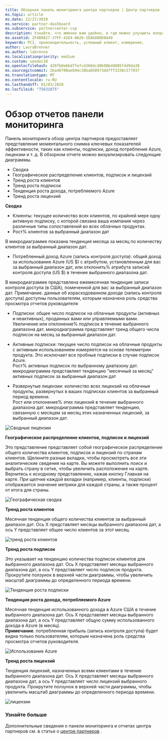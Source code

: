 ```yaml
---
title: Обзорная панель мониторинга центра партнеров | Центр партнеров
ms.topic: article
ms.date: 12/27/2019
ms.service: partner-dashboard
ms.subservice: partnercenter-csp
description: Узнайте, что именно вам удобно, и где можно улучшить вопросы продаж и развертывания и разработки клиентов.
ms.assetid: 2F4B9A27-37FF-41E4-8A26-5EAE88DD8A49
keywords: PCI, производительность, успешный клиент, измерения,
author: LauraBrenner
ms.author: labrenne
ms.localizationpriority: medium
ms.custom: seodec18
ms.openlocfilehash: 420fb8e6bd7fefcd360dcd0b98bd4885f4d9da38
ms.sourcegitcommit: 2ba40700aeb94c38ba850973dd7ff3330c577937
ms.translationtype: MT
ms.contentlocale: ru-RU
ms.lasthandoff: 01/03/2020
ms.locfileid: "75631875"
---
```

# <a name="overview-dashboard-reports"></a>Обзор отчетов панели мониторинга 
 
Панель мониторинга обзор центра партнеров предоставляет представление моментального снимка ключевых показателей эффективности, таких как клиенты, подписки, доход потребления Azure, лицензии и т. д. В обзорном отчете можно визуализировать следующие диаграммы. 

- Сводка  
- Географическое распределение клиентов, подписок и лицензий  
- Тренд роста клиентов 
- Тренд роста подписок 
- Тенденция роста дохода, потребляемого Azure 
- Тренд роста лицензий 

**Сводка**

- Клиенты: текущее количество всех клиентов, по крайней мере одну активную подписку, с которой связана ваша компания через различные типы сопоставлений во всех облачных продуктах. 
- Рост% клиентов за выбранный диапазон дат 

В микродиаграмме показана тенденция месяца за месяц по количеству клиентов за выбранный диапазон дат. 

 
- Потребленный доход Azure (запись контроля доступа): общий доход за использование Azure (US $) с атрибутом, установленным для вас за выбранный диапазон дат, или отклонить% атрибута записей контроля доступа (US $) в течение выбранного диапазона дат.

В микродиаграмме представлена ежемесячная тенденция записи контроля доступа (в США), помеченной для вас за выбранный диапазон дат. Примечание. данные об израсходованном доходе (запись контроля доступа) доступны пользователям, которым назначена роль средства просмотра отчетов руководителя 
 
- Подписки: общее число подписок на облачные продукты (активных и неактивных), проданных вами или управляемыми вами.  
Увеличение или отклонение% подписок в течение выбранного диапазона дат. микродиаграмма представляет тренд общего числа подписок на месяц за выбранный диапазон дат. 
 
- Активные подписки: текущее число подписок на облачные продукты с активным использованием измеряется на основе телеметрии продукта. Это исключает все пробные подписки в случае подписок Azure.  
Рост% активных подписок по выбранному диапазону дат. микродиаграмма представляет тенденцию "месячный за месяц" активных подписок за выбранный диапазон дат 
 
- Развернутые лицензии: количество всех лицензий на облачные продукты, развернутых в ваших подписках клиентов за выбранный период времени.  
Рост или отклонение% этих лицензий в течение выбранного диапазона дат. микродиаграмма представляет тенденцию, связанную с месяцем за месяц этих назначенных лицензий, за выбранный диапазон дат.

![Сводные лицензии](images/pci/summary.png)

**Географическое распределение клиентов, подписок и лицензий** 

Это представление представляет собой географическое распределение общего количества клиентов, подписок и лицензий по странам клиентов. Щелкните разные вкладки, чтобы просмотреть все эти аналитические сведения на карте. Вы можете выполнить поиск и выбрать страну в сетке, чтобы увеличить расположение на карте. Вернитесь к исходному представлению, нажав кнопку Главная на карте. При щелчке каждой вкладки (например, клиенты, подписки) отображается значение метрики для каждой страны, а также процент от итога для страны.  

![Географическая сводка](images/pci/geosummary.png)

**Тренд роста клиентов**

Месячная тенденция общего количества клиентов за выбранный диапазон дат. Ось X представляет месяцы выбранного диапазона дат, а ось Y представляет общее число клиентов за этот месяц. 

![тренд роста клиентов](images/pci/customergrowth.png)

**Тренд роста подписок**

Это указывает на тенденцию количества подписок клиентов для выбранного диапазона дат. Ось X представляет месяцы выбранного диапазона дат, а ось Y представляет число подписок продукта. Прокрутите ползунок в верхней части диаграммы, чтобы увеличить масштаб диаграммы до определенного периода времени. 

![Тенденция роста подписки](images/pci/subscriptiongrowth.png)

**Тенденция роста дохода, потребляемого Azure**

Месячная тенденция использованного дохода в Azure США в течение выбранного диапазона дат. Ось X представляет месяцы выбранного диапазона дат, а ось Y представляет общую сумму использованного дохода в Azure (в месяц).   
**Примечание**. потребленная прибыль (запись контроля доступа) будет видна только пользователям, которым назначена роль средства просмотра отчетов руководителя. 

![Использование Azure](images/pci/azureconsumed.png)

**Тренд роста лицензий**
 
Тенденция лицензий, назначенных всеми клиентами в течение выбранного диапазона дат. Ось X представляет месяцы выбранного диапазона дат, а ось Y представляет число лицензий выбранного продукта. Прокрутите ползунок в верхней части диаграммы, чтобы увеличить масштаб диаграммы до определенного периода времени.  

![лицензии](images/pci/licensesgrowth.png)

### <a name="learn-more"></a>Узнайте больше

Дополнительные сведения о панели мониторинга и отчетах центра партнеров см. в статье о [центре партнеров](partner-center-insights.md) .
